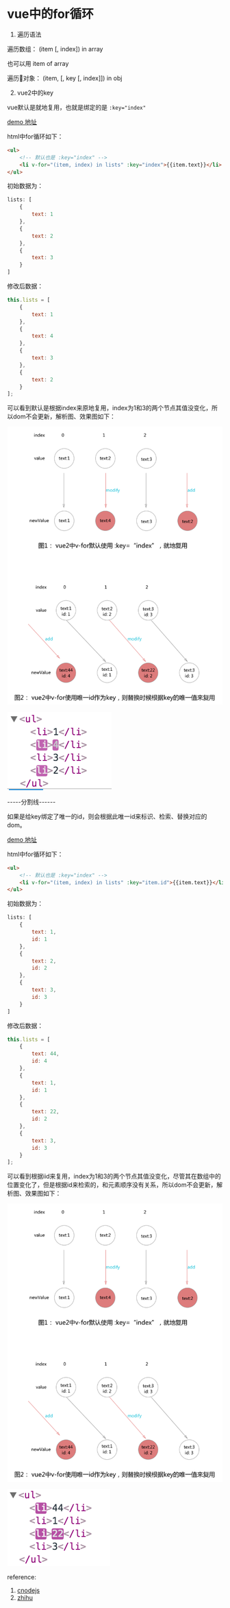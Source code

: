 # vue中的for循环

1. 遍历语法

遍历数组： (item [, index]) in array

也可以用 item of array

遍历对象： (item, [, key [, index]]) in obj

2. vue2中的key

vue默认是就地复用，也就是绑定的是 `:key="index"`

[demo 地址](https://bmxklyzj.github.io/demo-exercise/2018-03/vue/vue-for/vue2-for-key-default.html)

html中for循环如下：

```html
<ul>
    <!-- 默认也是 :key="index" -->
    <li v-for="(item, index) in lists" :key="index">{{item.text}}</li>
</ul>
```

初始数据为：

```js
lists: [
    {
        text: 1
    },
    {
        text: 2
    },
    {
        text: 3
    }
]
```

修改后数据：

```js
this.lists = [
    {
        text: 1
    },
    {
        text: 4
    },
    {
        text: 3
    },
    {
        text: 2
    }
];
```

可以看到默认是根据index来原地复用，index为1和3的两个节点其值没变化，所以dom不会更新，解析图、效果图如下：

![解析图](https://github.com/bmxklYzj/demo-exercise/raw/master/markdownImage/2018/pic-by-sketch.png)


![效果图](https://github.com/bmxklYzj/demo-exercise/raw/master/markdownImage/2018/vue2-for-default.png)

-----分割线------

如果是给key绑定了唯一的id，则会根据此唯一id来标识、检索、替换对应的dom。

[demo 地址](https://bmxklyzj.github.io/demo-exercise/2018-03/vue/vue-for/vue2-for-key-special-id.html)

html中for循环如下：

```html
<ul>
    <!-- 默认也是 :key="index" -->
    <li v-for="(item, index) in lists" :key="item.id">{{item.text}}</li>
</ul>
```

初始数据为：

```js
lists: [
    {
        text: 1,
        id: 1
    },
    {
        text: 2,
        id: 2
    },
    {
        text: 3,
        id: 3
    }
]
```

修改后数据：

```js
this.lists = [
    {
        text: 44,
        id: 4
    },
    {
        text: 1,
        id: 1
    },
    {
        text: 22,
        id: 2
    },
    {
        text: 3,
        id: 3
    }
];
```

可以看到根据iid来复用，index为1和3的两个节点其值没变化，尽管其在数组中的位置变化了，但是根据id来检索的，和元素顺序没有关系，所以dom不会更新，解析图、效果图如下：

![解析图](https://github.com/bmxklYzj/demo-exercise/raw/master/markdownImage/2018/pic-by-sketch.png)

![效果图](https://github.com/bmxklYzj/demo-exercise/raw/master/markdownImage/2018/vue2-for-special-id.png)

reference:
1. [cnodejs](https://cnodejs.org/topic/5811769c1a9a7d990953119e)
2. [zhihu](https://www.zhihu.com/question/61064119)